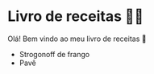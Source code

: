 # Livro de receitas :woman_cook:

Olá! Bem vindo ao meu livro de receitas :vulcan_salute:

- Strogonoff de frango
- Pavê